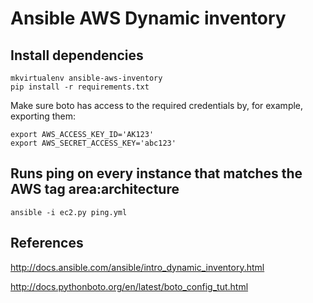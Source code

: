 Ansible AWS Dynamic inventory
============================

Install dependencies
--------------------

    mkvirtualenv ansible-aws-inventory
    pip install -r requirements.txt


Make sure boto has access to the required credentials by, for example, exporting them:


    export AWS_ACCESS_KEY_ID='AK123'
    export AWS_SECRET_ACCESS_KEY='abc123'


Runs ping on every instance that matches the AWS tag area:architecture
----------------------------------------------------------------------


    ansible -i ec2.py ping.yml


References
----------

http://docs.ansible.com/ansible/intro_dynamic_inventory.html

http://docs.pythonboto.org/en/latest/boto_config_tut.html
